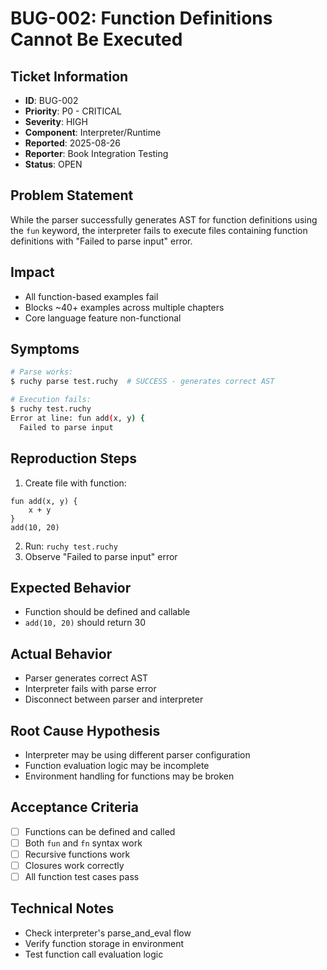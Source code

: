 # BUG-002: Function Definitions Cannot Be Executed

## Ticket Information
- **ID**: BUG-002
- **Priority**: P0 - CRITICAL
- **Severity**: HIGH
- **Component**: Interpreter/Runtime
- **Reported**: 2025-08-26
- **Reporter**: Book Integration Testing
- **Status**: OPEN

## Problem Statement
While the parser successfully generates AST for function definitions using the `fun` keyword, the interpreter fails to execute files containing function definitions with "Failed to parse input" error.

## Impact
- All function-based examples fail
- Blocks ~40+ examples across multiple chapters
- Core language feature non-functional

## Symptoms
```bash
# Parse works:
$ ruchy parse test.ruchy  # SUCCESS - generates correct AST

# Execution fails:
$ ruchy test.ruchy
Error at line: fun add(x, y) {
  Failed to parse input
```

## Reproduction Steps
1. Create file with function:
```ruchy
fun add(x, y) {
    x + y
}
add(10, 20)
```
2. Run: `ruchy test.ruchy`
3. Observe "Failed to parse input" error

## Expected Behavior
- Function should be defined and callable
- `add(10, 20)` should return 30

## Actual Behavior
- Parser generates correct AST
- Interpreter fails with parse error
- Disconnect between parser and interpreter

## Root Cause Hypothesis
- Interpreter may be using different parser configuration
- Function evaluation logic may be incomplete
- Environment handling for functions may be broken

## Acceptance Criteria
- [ ] Functions can be defined and called
- [ ] Both `fun` and `fn` syntax work
- [ ] Recursive functions work
- [ ] Closures work correctly
- [ ] All function test cases pass

## Technical Notes
- Check interpreter's parse_and_eval flow
- Verify function storage in environment
- Test function call evaluation logic